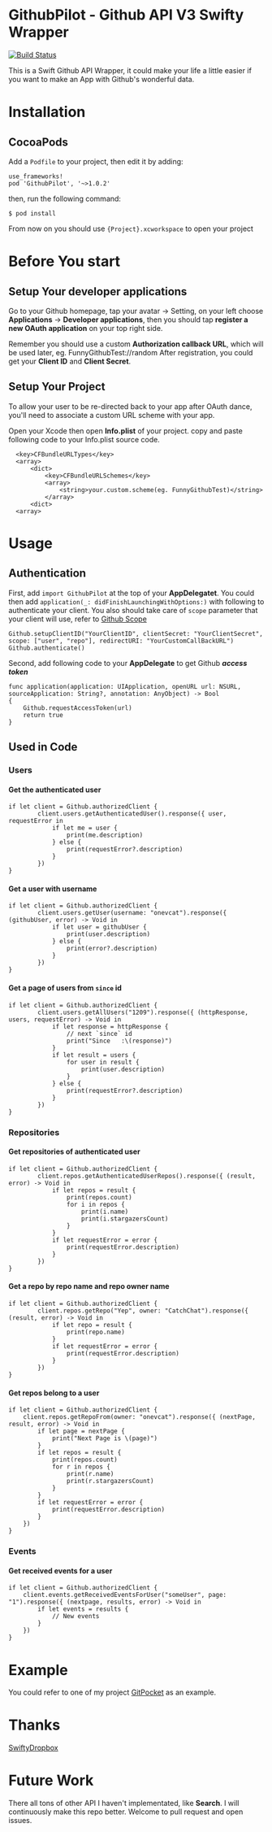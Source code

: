 # GithubPilot - Github API V3 Swifty Wrapper
[![Build Status](https://travis-ci.org/jindulys/GithubPilot.svg)](https://travis-ci.org/jindulys/GithubPilot)

This is a Swift Github API Wrapper, it could make your life a little easier if you want to make an App with Github's wonderful data.

# Installation

## CocoaPods

Add a `Podfile` to your project, then edit it by adding:

    use_frameworks!
    pod 'GithubPilot', '~>1.0.2'

then, run the following command:

    $ pod install

From now on you should use `{Project}.xcworkspace` to open your project

# Before You start

## Setup Your developer applications

Go to your Github homepage, tap your avatar -> Setting, on your left choose **Applications** -> **Developer applications**, then you should tap **register a new OAuth application** on your top right side.

Remember you should use a custom **Authorization callback URL**, which will be used later, eg. FunnyGithubTest://random
After registration, you could get your **Client ID** and **Client Secret**.

## Setup Your Project

To allow your user to be re-directed back to your app after OAuth dance, you'll need to associate a custom URL scheme with your app.

Open your Xcode then open **Info.plist** of your project. copy and paste following code to your Info.plist source code.

      <key>CFBundleURLTypes</key>
      <array>
          <dict>
              <key>CFBundleURLSchemes</key>
              <array>
                  <string>your.custom.scheme(eg. FunnyGithubTest)</string>
              </array>
          <dict>
      <array>

# Usage

## Authentication
First, add `import GithubPilot` at the top of your **AppDelegatet**. You could then add `application(_: didFinishLaunchingWithOptions:)` with following to authenticate your client. You also should take care of `scope` parameter that your client will use, refer to [Github Scope](https://developer.github.com/v3/oauth/#scopes)

    Github.setupClientID("YourClientID", clientSecret: "YourClientSecret", scope: ["user", "repo"], redirectURI: "YourCustomCallBackURL")
    Github.authenticate()

Second, add following code to your **AppDelegate** to get Github _**access token**_

    func application(application: UIApplication, openURL url: NSURL, sourceApplication: String?, annotation: AnyObject) -> Bool 
    {
        Github.requestAccessToken(url)
        return true
    }

## Used in Code

### Users

#### Get the authenticated user

    if let client = Github.authorizedClient {
            client.users.getAuthenticatedUser().response({ user, requestError in
                if let me = user {
                    print(me.description)
                } else {
                    print(requestError?.description)
                }
            })
    }
#### Get a user with username

    if let client = Github.authorizedClient {
            client.users.getUser(username: "onevcat").response({ (githubUser, error) -> Void in
                if let user = githubUser {
                    print(user.description)
                } else {
                    print(error?.description)
                }
            })
    }

#### Get a page of users from `since` id

    if let client = Github.authorizedClient {
            client.users.getAllUsers("1209").response({ (httpResponse, users, requestError) -> Void in
                if let response = httpResponse {
                    // next `since` id
                    print("Since   :\(response)")
                }
                if let result = users {
                    for user in result {
                        print(user.description)
                    }
                } else {
                    print(requestError?.description)
                }
            })
    }
    
### Repositories

#### Get repositories of authenticated user

    if let client = Github.authorizedClient {
            client.repos.getAuthenticatedUserRepos().response({ (result, error) -> Void in
                if let repos = result {
                    print(repos.count)
                    for i in repos {
                        print(i.name)
                        print(i.stargazersCount)
                    }
                }
                if let requestError = error {
                    print(requestError.description)
                }
            })
    }
    
#### Get a repo by repo name and repo owner name

    if let client = Github.authorizedClient {
            client.repos.getRepo("Yep", owner: "CatchChat").response({ (result, error) -> Void in
                if let repo = result {
                    print(repo.name)
                }
                if let requestError = error {
                    print(requestError.description)
                }
            })
    }

#### Get repos belong to a user

    if let client = Github.authorizedClient {
        client.repos.getRepoFrom(owner: "onevcat").response({ (nextPage, result, error) -> Void in
            if let page = nextPage {
                print("Next Page is \(page)")
            }
            if let repos = result {
                print(repos.count)
                for r in repos {
                    print(r.name)
                    print(r.stargazersCount)
                }
            }
            if let requestError = error {
                print(requestError.description)
            }
        })
    }
    
### Events

#### Get received events for a user

    if let client = Github.authorizedClient {
        client.events.getReceivedEventsForUser("someUser", page: "1").response({ (nextpage, results, error) -> Void in
            if let events = results {
                // New events
            }
        })
    }

# Example 

You could refer to one of my project [GitPocket](https://github.com/jindulys/GitPocket) as an example.

# Thanks

[SwiftyDropbox](https://github.com/dropbox/SwiftyDropbox)

# Future Work

There all tons of other API I haven't implementated, like **Search**. I will continuously make this repo better. Welcome to pull request and open issues.
